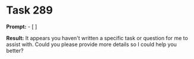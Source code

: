 # Task 289

**Prompt:** - [ ]

**Result:**
It appears you haven't written a specific task or question for me to assist with. Could you please provide more details so I could help you better?
